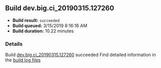 ## Build dev.big.ci_20190315.127260
- **Build result:** `succeeded`
- **Build queued:** 3/15/2019 8:16:16 AM
- **Build duration:** 10.22 minutes
### Details
Build [dev.big.ci_20190315.127260](https://winappstudio.visualstudio.com/web/build.aspx?pcguid=a4ef43be-68ce-4195-a619-079b4d9834c2&builduri=vstfs%3a%2f%2f%2fBuild%2fBuild%2f27260) succeeded
Find detailed information in the [build log files](https://uwpctdiags.blob.core.windows.net/buildlogs/dev.big.ci_20190315.127260_logs.zip)
